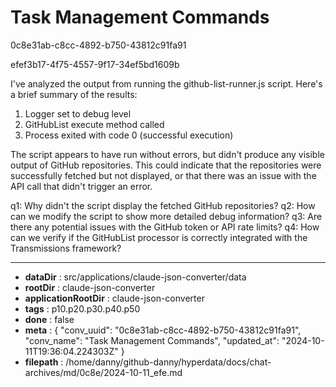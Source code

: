 # Task Management Commands

0c8e31ab-c8cc-4892-b750-43812c91fa91

efef3b17-4f75-4557-9f17-34ef5bd1609b

 I've analyzed the output from running the github-list-runner.js script. Here's a brief summary of the results:

1. Logger set to debug level
2. GitHubList execute method called
3. Process exited with code 0 (successful execution)

The script appears to have run without errors, but didn't produce any visible output of GitHub repositories. This could indicate that the repositories were successfully fetched but not displayed, or that there was an issue with the API call that didn't trigger an error.

q1: Why didn't the script display the fetched GitHub repositories?
q2: How can we modify the script to show more detailed debug information?
q3: Are there any potential issues with the GitHub token or API rate limits?
q4: How can we verify if the GitHubList processor is correctly integrated with the Transmissions framework?

---

* **dataDir** : src/applications/claude-json-converter/data
* **rootDir** : claude-json-converter
* **applicationRootDir** : claude-json-converter
* **tags** : p10.p20.p30.p40.p50
* **done** : false
* **meta** : {
  "conv_uuid": "0c8e31ab-c8cc-4892-b750-43812c91fa91",
  "conv_name": "Task Management Commands",
  "updated_at": "2024-10-11T19:36:04.224303Z"
}
* **filepath** : /home/danny/github-danny/hyperdata/docs/chat-archives/md/0c8e/2024-10-11_efe.md